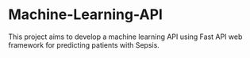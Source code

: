 # Machine-Learning-API
This project aims to develop a machine learning API using Fast API web framework for predicting patients with Sepsis.
